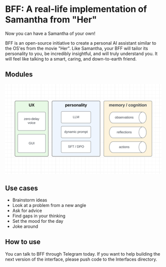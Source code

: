 # BFF: A real-life implementation of Samantha from "Her"

Now you can have a Samantha of your own! 

BFF is an open-source initiative to create a personal AI assistant similar to the OS'es from the movie "Her". Like Samantha, your BFF will tailor its personality to you, be incredibly insightful, and will truly understand you. It will feel like talking to a smart, caring, and down-to-earth friend.

## Modules

![BFF modules](/images/bff-modules.png "BFF modules")

## Use cases
- Brainstorm ideas
- Look at a problem from a new angle
- Ask for advice
- Find gaps in your thinking
- Set the mood for the day
- Joke around

## How to use

You can talk to BFF through Telegram today. If you want to help building the next version of the interface, please push code to the Interfaces directory.


